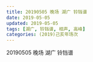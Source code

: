 ```yaml
---
title: 20190505 晚场 湖广 铃铛谱
date: 2019-05-05
updated: 2019-05-05
tags: [湖广, 铃铛谱, 相声, 高峰]
categories: (2019)己亥年场次
---
```

20190505 晚场 湖广 铃铛谱